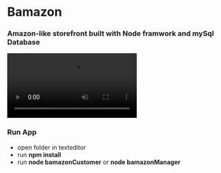 #  Bamazon

### Amazon-like storefront built with Node framwork and mySql Database

![Bamazon](/film/bamazon.mp4)

### Run App 
* open folder in texteditor 
* run __npm install__ 
* run __node bamazonCustomer__ or __node bamazonManager__
